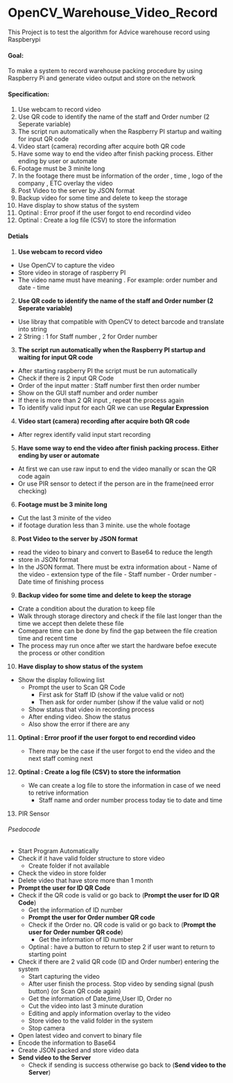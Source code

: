 # OpenCV_Warehouse_Video_Record

This Project is to test the algorithm for Advice warehouse record using Raspberypi

#### Goal:
To make a system to record warehouse packing procedure by using Raspberry Pi and generate video output and store on the network

#### Specification:
1. Use webcam to record video
2. Use QR code to identify the name of the staff and Order number (2 Seperate variable)
3. The script run automatically when the Raspberry PI startup and waiting for input QR code
4. Video start (camera) recording after acquire both QR code
5. Have some way to end the video after finish packing process. Either ending by user or automate
6. Footage must be 3 minite long
7. In the footage there must be information of the order , time , logo of the company , ETC overlay the video
8. Post Video to the server by JSON format
9. Backup video for some time and delete to keep the storage
10. Have display to show status of the system
11. Optinal : Error proof if the user forgot to end recordind video
12. Optinal : Create a log file (CSV) to store the information


#### Detials
1. **Use webcam to record video**
  - Use OpenCV to capture the video
  - Store video in storage of raspberry PI
  - The video name must have meaning . For example: order number and date - time

2. **Use QR code to identify the name of the staff and Order number (2 Seperate variable)**
  - Use libray that compatible with OpenCV to detect barcode and translate into string
  - 2 String : 1 for Staff number , 2 for Order number

3. **The script run automatically when the Raspberry PI startup and waiting for input QR code**
  - After starting raspberry PI the script must be run automatically
  - Check if there is 2 input QR Code
  - Order of the input matter : Staff number first then order number
  - Show on the GUI staff number and order number
  - If there is more than 2 QR input , repeat the process again
  - To identify valid input for each QR we can use **Regular Expression**

4. **Video start (camera) recording after acquire both QR code**
  - After regrex identify valid input start recording

5. **Have some way to end the video after finish packing process. Either ending by user or automate**
  - At first we can use raw input to end the video manally or scan the QR code again
  - Or use PIR sensor to detect if the person are in the frame(need error checking)

6. **Footage must be 3 minite long**
  - Cut the last 3 minite of the video
  - if footage duration less than 3 minite. use the whole footage

8. **Post Video to the server by JSON format**
  - read the video to binary and convert to Base64 to reduce the length
  - store in JSON format
  - In the JSON format. There must be extra information about 
        - Name of the video
        - extension type of the file
        - Staff number
        - Order number
        - Date time of finishing process

9. **Backup video for some time and delete to keep the storage**
  - Crate a condition about the duration to keep file
  - Walk through storage directory and check if the file last longer than the time we accept then delete 
    these file
  - Comepare time can be done by find the gap between the file creation time and recent time
  - The process may run once after we start the hardware befoe execute the process or other condition

10. **Have display to show status of the system**
  - Show the display following list
     - Prompt the user to Scan QR Code
        - First ask for Staff ID (show if the value valid or not)
        - Then ask for order number (show if the value valid or not)
     - Show status that video in recording process
     - After ending video. Show the status
     - Also show the error if there are any

11. **Optinal : Error proof if the user forgot to end recordind video**
    - There may be the case if the user forgot to end the video and the next staff coming next

12. **Optinal : Create a log file (CSV) to store the information**
    - We can create a log file to store the information in case of we need to retrive information
      - Staff name and order number process today tie to date and time

13. PIR Sensor

###### Psedocode

- Start Program Automatically
- Check if it have valid folder structure to store video
    - Create folder if not available
- Check the video in store folder
- Delete video that have store more than 1 month
- **Prompt the user for ID QR Code**
- Check if the QR code is valid or go back to (**Prompt the user for ID QR Code**)
    - Get the information of ID number
    - **Prompt the user for Order number QR code**
    - Check if the Order no. QR code is valid or go back to (**Prompt the user for Order number QR code**)
        - Get the information of ID number   
    - Optinal : have a button to return to step 2 if user want to return to starting point
- Check if there are 2 valid QR code (ID and Order number) entering the system
    - Start capturing the video
    - After user finish the process. Stop video by sending signal (push button) (or Scan QR code again)
    - Get the information of Date,time,User ID, Order no
    - Cut the video into last 3 minute duration
    - Editing and apply information overlay to the video
    - Store video to the valid folder in the system
    - Stop camera
- Open latest video and convert to binary file
- Encode the information to Base64
- Create JSON packed and store video data
- **Send video to the Server**
    - Check if sending is success otherwise go back to (**Send video to the Server**)
 




